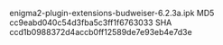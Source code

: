 enigma2-plugin-extensions-budweiser-6.2.3a.ipk
MD5 cc9eabd040c54d3fba5c3ff1f6763033
SHA ccd1b0988372d4accb0ff12589de7e93eb4e7d3e

